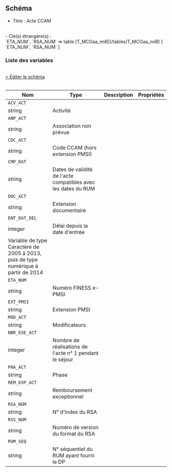 ## Schéma

- Titre : Acte CCAM
<br />
- Clé(s) étrangère(s) : <br />
`ETA_NUM`, `RSA_NUM` => table [T_MCOaa_nnB](/tables/T_MCOaa_nnB) [ `ETA_NUM`, `RSA_NUM` ]<br />

### Liste des variables
<br />
<div>
    <a href="https://gitlab.com/healthdatahub/schema-snds/edit/master/schemas/PMSI/PMSI%20MCO/T_MCOaa_nnA.json"  
    arget="_blank" rel="noopener noreferrer">> Éditer le schéma</a>
    <OutboundLink />
</div>
<br />

Nom|Type|Description|Propriétés
-|-|-|-
`ACV_ACT`|
string|Activité||
`ANP_ACT`|
string|Association non prévue||
`CDC_ACT`|
string|Code CCAM (hors extension PMSI)||
`CMP_DAT`|
string|Dates de validité de l&#x27;acte compatibles avec les dates du RUM||
`DOC_ACT`|
string|Extension documentaire||
`ENT_DAT_DEL`|
integer|Délai depuis la date d&#x27;entrée
Variable de type Caractère de 2005 à 2013, puis de type numérique à partir de 2014||
`ETA_NUM`|
string|Numéro FINESS e-PMSI||
`EXT_PMSI`|
string|Extension PMSI||
`MOD_ACT`|
string|Modificateurs||
`NBR_EXE_ACT`|
integer|Nombre de réalisations de l&#x27;acte n° 1 pendant le séjour||
`PHA_ACT`|
string|Phase||
`REM_EXP_ACT`|
string|Remboursement exceptionnel||
`RSA_NUM`|
string|N° d&#x27;index du RSA||
`RSS_NUM`|
string|Numéro de version du format du RSA||
`RUM_SEQ`|
string|N° séquentiel du RUM ayant fourni le DP||

